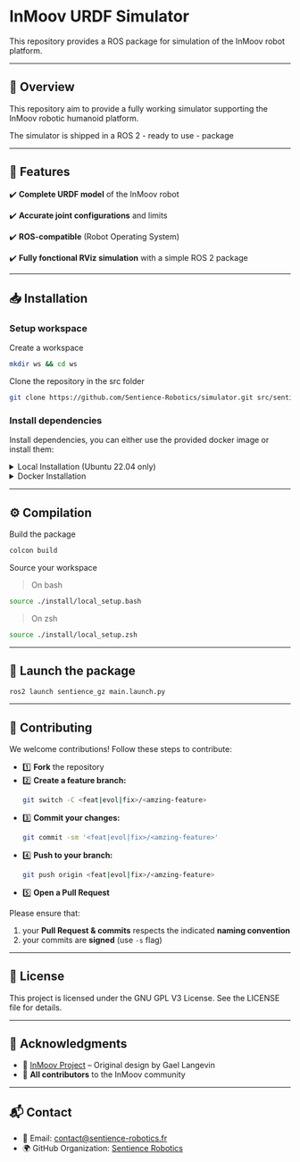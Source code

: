 # InMoov URDF Simulator

This repository provides a ROS package for simulation of the InMoov robot platform.

---

## 📌 Overview

This repository aim to provide a fully working simulator supporting the InMoov robotic humanoid platform.

The simulator is shipped in a ROS 2 - ready to use - package

---

## 🌟 Features

✔️ **Complete URDF model** of the InMoov robot

✔️ **Accurate joint configurations** and limits

✔️ **ROS-compatible** (Robot Operating System)

✔️ **Fully fonctional RViz simulation** with a simple ROS 2 package

---

## 📥 Installation

### Setup workspace

Create a workspace

```bash
mkdir ws && cd ws
```

Clone the repository in the src folder

```bash
git clone https://github.com/Sentience-Robotics/simulator.git src/sentience_gz
```

### Install dependencies

Install dependencies, you can either use the provided docker image or install them:

<details>
<summary>Local Installation (Ubuntu 22.04 only)</summary>

For a local installation, you have to install the following dependencies:
- ROS 2 Humble
- rviz2 : visualisator
- Gazebo Fortress (launch script not available yet) : simulator
- Colcon, CMake : build system

First ensure that the Ubuntu Universe repository is enabled

```bash
sudo apt install software-properties-common
sudo add-apt-repository universe
```

Now add the ROS 2 GPG key with apt.

```bash
curl -sSL https://raw.githubusercontent.com/ros/rosdistro/master/ros.key -o /usr/share/keyrings/ros-archive-keyring.gpg
```

Then add the repository to your sources list

```bash
echo "deb [arch=$(dpkg --print-architecture) signed-by=/usr/share/keyrings/ros-archive-keyring.gpg] http://packages.ros.org/ros2/ubuntu $(. /etc/os-release && echo $UBUNTU_CODENAME) main" | tee /etc/apt/sources.list.d/ros2.list > /dev/null
```

Update your apt repository caches after setting up the repositories.

```bash
apt update -q
apt upgrade -q -y
```

Finally, install ros 2

```bash
apt install -y ros-humble-desktop ros-humble-ros-gz ros-dev-tools ros-humble-joint-state-publisher ros-humble-joint-state-publisher-gui
```

Source ros
> On bash
```bash
source /opt/ros/humble/setup.bash
```
> On zsh
```zsh
source /opt/ros/humble/setup.zsh
```
</details>

<details>
<summary>Docker Installation</summary>

Pull the docker image

```bash
docker pull ghcr.io/sentience-robotics/ros_ws:humble
```

Then run the docker image

```bash
docker run -it \
    --privileged \
    -e DISPLAY=$DISPLAY \
    -v /tmp/.X11-unix:/tmp/.X11-unix \
    -v $(pwd)/src:/home/rosdev/ros2_ws/src \
    --name ros2_ws \
    ghcr.io/sentience-robotics/ros_ws:humble
```
</details>

---

## ⚙️ Compilation

Build the package

```bash
colcon build

```
Source your workspace
> On bash
```bash
source ./install/local_setup.bash
```
> On zsh
```zsh
source ./install/local_setup.zsh
```

---

## 🚀 Launch the package

```bash
ros2 launch sentience_gz main.launch.py
```

---

## 🤝 Contributing

We welcome contributions! Follow these steps to contribute:

- 1️⃣ **Fork** the repository<br>
- 2️⃣ **Create a feature branch:**<br>
    ```bash
    git switch -C <feat|evol|fix>/<amzing-feature>
    ```
- 3️⃣ **Commit your changes:**<br>
    ```bash
    git commit -sm '<feat|evol|fix>/<amzing-feature>'
    ```
- 4️⃣ **Push to your branch:**<br>
    ```bash
    git push origin <feat|evol|fix>/<amzing-feature>
    ```
- 5️⃣ **Open a Pull Request**<br>

Please ensure that:
1. your **Pull Request & commits** respects the indicated **naming convention**
2. your commits are **signed** (use `-s` flag)

---

## 📜 License

This project is licensed under the GNU GPL V3 License. See the LICENSE file for details.

---

## 🙌 Acknowledgments

- 🎉 [InMoov Project](https://inmoov.fr/) – Original design by Gael Langevin
- 🎉 **All contributors** to the InMoov community

---

## 📬 Contact

- 📧 Email: [contact@sentience-robotics.fr](mailto:contact@sentience-robotics.fr)
- 🌍 GitHub Organization: [Sentience Robotics](https://github.com/sentience-robotics)
